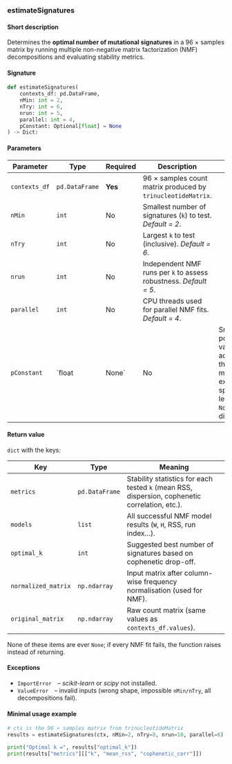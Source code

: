 ### estimateSignatures

#### Short description

Determines the **optimal number of mutational signatures** in a 96 × samples matrix by running multiple non-negative matrix factorization (NMF) decompositions and evaluating stability metrics.

#### Signature

```python
def estimateSignatures(
    contexts_df: pd.DataFrame,
    nMin: int = 2,
    nTry: int = 6,
    nrun: int = 5,
    parallel: int = 4,
    pConstant: Optional[float] = None
) -> Dict:
```

#### Parameters

| Parameter     | Type           | Required | Description                                                       |                                                                                        |
| ------------- | -------------- | -------- | ----------------------------------------------------------------- | -------------------------------------------------------------------------------------- |
| `contexts_df` | `pd.DataFrame` | **Yes**  | 96 × samples count matrix produced by `trinucleotideMatrix`.      |                                                                                        |
| `nMin`        | `int`          | No       | Smallest number of signatures (`k`) to test. *Default = 2*.       |                                                                                        |
| `nTry`        | `int`          | No       | Largest `k` to test (inclusive). *Default = 6*.                   |                                                                                        |
| `nrun`        | `int`          | No       | Independent NMF runs per `k` to assess robustness. *Default = 5*. |                                                                                        |
| `parallel`    | `int`          | No       | CPU threads used for parallel NMF fits. *Default = 4*.            |                                                                                        |
| `pConstant`   | \`float        | None\`   | No                                                                | Small positive value added if the matrix is extremely sparse; leave `None` to disable. |

#### Return value

`dict` with the keys:

| Key                 | Type           | Meaning                                                                                        |
| ------------------- | -------------- | ---------------------------------------------------------------------------------------------- |
| `metrics`           | `pd.DataFrame` | Stability statistics for each tested `k` (mean RSS, dispersion, cophenetic correlation, etc.). |
| `models`            | `list`         | All successful NMF model results (`W`, `H`, RSS, run index…).                                  |
| `optimal_k`         | `int`          | Suggested best number of signatures based on cophenetic drop-off.                              |
| `normalized_matrix` | `np.ndarray`   | Input matrix after column-wise frequency normalisation (used for NMF).                         |
| `original_matrix`   | `np.ndarray`   | Raw count matrix (same values as `contexts_df.values`).                                        |

None of these items are ever `None`; if every NMF fit fails, the function raises instead of returning.

#### Exceptions

* `ImportError` – *scikit-learn* or *scipy* not installed.
* `ValueError` – invalid inputs (wrong shape, impossible `nMin/nTry`, all decompositions fail).

#### Minimal usage example

```python
# ctx is the 96 × samples matrix from trinucleotideMatrix
results = estimateSignatures(ctx, nMin=2, nTry=8, nrun=10, parallel=6)

print("Optimal k =", results["optimal_k"])
print(results["metrics"][["k", "mean_rss", "cophenetic_corr"]])

```
